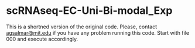 # scRNAseq-EC-Uni-Bi-modal_Exp
This is a shortned version of the original code. Please, contact agsalmar@mit.edu if you have any problem running this code. Start with file 000 and execute accordingly.
